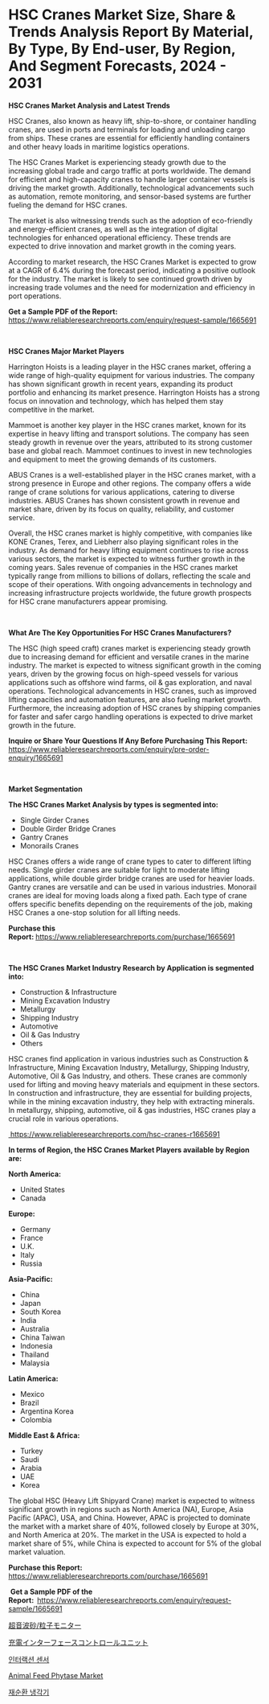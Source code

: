 <p><h1>HSC Cranes Market Size, Share & Trends Analysis Report By Material, By Type, By End-user, By Region, And Segment Forecasts, 2024 - 2031</h1></p><p><strong>HSC Cranes Market Analysis and Latest Trends</strong></p>
<p><p>HSC Cranes, also known as heavy lift, ship-to-shore, or container handling cranes, are used in ports and terminals for loading and unloading cargo from ships. These cranes are essential for efficiently handling containers and other heavy loads in maritime logistics operations.</p><p>The HSC Cranes Market is experiencing steady growth due to the increasing global trade and cargo traffic at ports worldwide. The demand for efficient and high-capacity cranes to handle larger container vessels is driving the market growth. Additionally, technological advancements such as automation, remote monitoring, and sensor-based systems are further fueling the demand for HSC cranes.</p><p>The market is also witnessing trends such as the adoption of eco-friendly and energy-efficient cranes, as well as the integration of digital technologies for enhanced operational efficiency. These trends are expected to drive innovation and market growth in the coming years.</p><p>According to market research, the HSC Cranes Market is expected to grow at a CAGR of 6.4% during the forecast period, indicating a positive outlook for the industry. The market is likely to see continued growth driven by increasing trade volumes and the need for modernization and efficiency in port operations.</p></p>
<p><strong>Get a Sample PDF of the Report:&nbsp;</strong> <a href="https://www.reliableresearchreports.com/enquiry/request-sample/1665691">https://www.reliableresearchreports.com/enquiry/request-sample/1665691</a></p>
<p>&nbsp;</p>
<p><strong>HSC Cranes Major Market Players</strong></p>
<p><p>Harrington Hoists is a leading player in the HSC cranes market, offering a wide range of high-quality equipment for various industries. The company has shown significant growth in recent years, expanding its product portfolio and enhancing its market presence. Harrington Hoists has a strong focus on innovation and technology, which has helped them stay competitive in the market.</p><p>Mammoet is another key player in the HSC cranes market, known for its expertise in heavy lifting and transport solutions. The company has seen steady growth in revenue over the years, attributed to its strong customer base and global reach. Mammoet continues to invest in new technologies and equipment to meet the growing demands of its customers.</p><p>ABUS Cranes is a well-established player in the HSC cranes market, with a strong presence in Europe and other regions. The company offers a wide range of crane solutions for various applications, catering to diverse industries. ABUS Cranes has shown consistent growth in revenue and market share, driven by its focus on quality, reliability, and customer service.</p><p>Overall, the HSC cranes market is highly competitive, with companies like KONE Cranes, Terex, and Liebherr also playing significant roles in the industry. As demand for heavy lifting equipment continues to rise across various sectors, the market is expected to witness further growth in the coming years. Sales revenue of companies in the HSC cranes market typically range from millions to billions of dollars, reflecting the scale and scope of their operations. With ongoing advancements in technology and increasing infrastructure projects worldwide, the future growth prospects for HSC crane manufacturers appear promising.</p></p>
<p>&nbsp;</p>
<p><strong>What Are The Key Opportunities For HSC Cranes Manufacturers?</strong></p>
<p><p>The HSC (high speed craft) cranes market is experiencing steady growth due to increasing demand for efficient and versatile cranes in the marine industry. The market is expected to witness significant growth in the coming years, driven by the growing focus on high-speed vessels for various applications such as offshore wind farms, oil & gas exploration, and naval operations. Technological advancements in HSC cranes, such as improved lifting capacities and automation features, are also fueling market growth. Furthermore, the increasing adoption of HSC cranes by shipping companies for faster and safer cargo handling operations is expected to drive market growth in the future.</p></p>
<p><strong>Inquire or Share Your Questions If Any Before Purchasing This Report:</strong> <a href="https://www.reliableresearchreports.com/enquiry/pre-order-enquiry/1665691">https://www.reliableresearchreports.com/enquiry/pre-order-enquiry/1665691</a></p>
<p>&nbsp;</p>
<p><strong>Market Segmentation</strong></p>
<p><strong>The HSC Cranes Market Analysis by types is segmented into:</strong></p>
<p><ul><li>Single Girder Cranes</li><li>Double Girder Bridge Cranes</li><li>Gantry Cranes</li><li>Monorails Cranes</li></ul></p>
<p><p>HSC Cranes offers a wide range of crane types to cater to different lifting needs. Single girder cranes are suitable for light to moderate lifting applications, while double girder bridge cranes are used for heavier loads. Gantry cranes are versatile and can be used in various industries. Monorail cranes are ideal for moving loads along a fixed path. Each type of crane offers specific benefits depending on the requirements of the job, making HSC Cranes a one-stop solution for all lifting needs.</p></p>
<p><strong>Purchase this Report:&nbsp;</strong><a href="https://www.reliableresearchreports.com/purchase/1665691">https://www.reliableresearchreports.com/purchase/1665691</a></p>
<p>&nbsp;</p>
<p><strong>The HSC Cranes Market Industry Research by Application is segmented into:</strong></p>
<p><ul><li>Construction & Infrastructure</li><li>Mining Excavation Industry</li><li>Metallurgy</li><li>Shipping Industry</li><li>Automotive</li><li>Oil & Gas Industry</li><li>Others</li></ul></p>
<p><p>HSC cranes find application in various industries such as Construction & Infrastructure, Mining Excavation Industry, Metallurgy, Shipping Industry, Automotive, Oil & Gas Industry, and others. These cranes are commonly used for lifting and moving heavy materials and equipment in these sectors. In construction and infrastructure, they are essential for building projects, while in the mining excavation industry, they help with extracting minerals. In metallurgy, shipping, automotive, oil & gas industries, HSC cranes play a crucial role in various operations.</p></p>
<p><a href="https://www.reliableresearchreports.com/hsc-cranes-r1665691">&nbsp;https://www.reliableresearchreports.com/hsc-cranes-r1665691</a></p>
<p><strong>In terms of Region, the HSC Cranes Market Players available by Region are:</strong></p>
<p>
    <p> <strong> North America: </strong>
        <ul>
            <li>United States</li>
            <li>Canada</li>
        </ul>
        </p> 
    <p> <strong> Europe: </strong>
        <ul>
            <li>Germany</li>
            <li>France</li>
            <li>U.K.</li>
            <li>Italy</li>
            <li>Russia</li>
        </ul>
        </p> 
    <p> <strong> Asia-Pacific: </strong>
        <ul>
            <li>China</li>
            <li>Japan</li>
            <li>South Korea</li>
            <li>India</li>
            <li>Australia</li>
            <li>China Taiwan</li>
            <li>Indonesia</li>
            <li>Thailand</li>
            <li>Malaysia</li>
        </ul>
        </p> 
    <p> <strong> Latin America: </strong>
        <ul>
            <li>Mexico</li>
            <li>Brazil</li>
            <li>Argentina Korea</li>
            <li>Colombia</li>
        </ul>
        </p> 
    <p> <strong> Middle East & Africa: </strong>
        <ul>
            <li>Turkey</li>
            <li>Saudi</li>
            <li>Arabia</li>
            <li>UAE</li>
            <li>Korea</li>
        </ul>
    </p>
    </p>
<p><p>The global HSC (Heavy Lift Shipyard Crane) market is expected to witness significant growth in regions such as North America (NA), Europe, Asia Pacific (APAC), USA, and China. However, APAC is projected to dominate the market with a market share of 40%, followed closely by Europe at 30%, and North America at 20%. The market in the USA is expected to hold a market share of 5%, while China is expected to account for 5% of the global market valuation.</p></p>
<p><strong>Purchase this Report: </strong><a href="https://www.reliableresearchreports.com/purchase/1665691">https://www.reliableresearchreports.com/purchase/1665691</a></p>
<p>&nbsp;<strong>Get a Sample PDF of the Report:&nbsp;&nbsp;</strong><a href="https://www.reliableresearchreports.com/enquiry/request-sample/1665691">https://www.reliableresearchreports.com/enquiry/request-sample/1665691</a></p>
<p><strong></strong></p>
<p><p><a href="https://github.com/ChloeConn27/Market-Research-Report-List-1/blob/main/5733106154115.md">超音波砂/粒子モニター</a></p><p><a href="https://github.com/Andrewones2023/Market-Research-Report-List-1/blob/main/5302659154114.md">充電インターフェースコントロールユニット</a></p><p><a href="https://github.com/valroy852/Market-Research-Report-List-2/blob/main/1839774164735.md">인터랙션 센서</a></p><p><a href="https://github.com/zmnbyevx75/Market-Research-Report-List-1/blob/main/animal-feed-phytase-market.md">Animal Feed Phytase Market</a></p><p><a href="https://medium.com/@brisamorar2023/%EA%B8%80%EB%A1%9C%EB%B2%8C-%EC%9E%AC%EC%88%9C%ED%99%98-%EB%83%89%EA%B0%81%EA%B8%B0-%EC%8B%9C%EC%9E%A5-%EA%B7%9C%EB%AA%A8-%EB%B0%8F-%EC%8B%9C%EC%9E%A5-%EB%8F%99%ED%96%A5-%EB%B6%84%EC%84%9D-%EC%A7%80%EC%97%AD-%EB%B3%84-%EC%A0%84%EB%A7%9D-%EA%B2%BD%EC%9F%81-%EC%A0%84%EB%9E%B5-%EC%98%88%EC%B8%A1-2024%EB%85%84%EB%B6%80%ED%84%B0-2031%EB%85%84%EA%B9%8C%EC%A7%80-acfb16d950f8">재순환 냉각기</a></p></p>